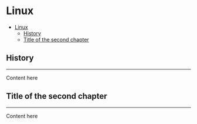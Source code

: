 <!-- {% raw %} -->

# Linux

<!-- TOC -->

- [Linux](#linux)
	- [History](#history)
	- [Title of the second chapter](#title-of-the-second-chapter)

<!-- /TOC -->

## History
---

Content here

## Title of the second chapter
---

Content here

<!-- {% endraw %} -->
